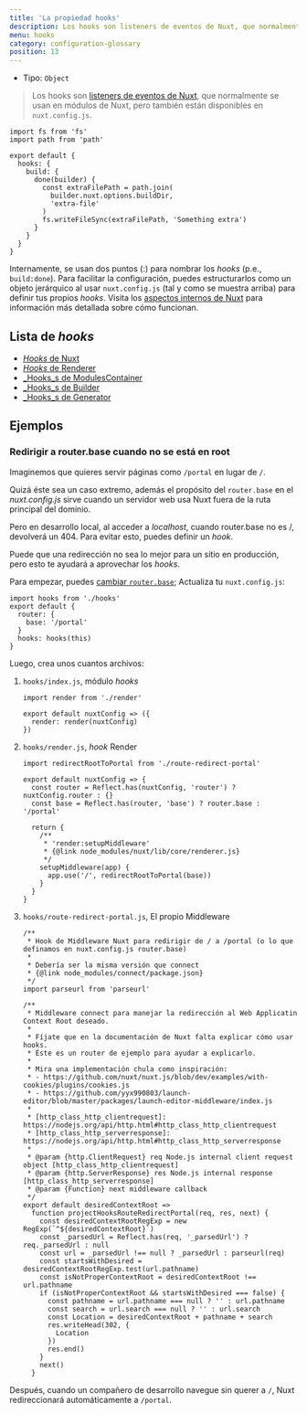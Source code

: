 ```yaml
---
title: 'La propiedad hooks'
description: Los hooks son listeners de eventos de Nuxt, que normalmente se usan en módulos de Nuxt, pero también están disponibles en `nuxt.config.js`.
menu: hooks
category: configuration-glossary
position: 13
---
```


- Tipo: `Object`

> Los hooks son [listeners de eventos de Nuxt](/docs/2.x/internals-glossary/internals), que normalmente se usan en módulos de Nuxt, pero también están disponibles en `nuxt.config.js`.

```js{}[nuxt.config.js]
import fs from 'fs'
import path from 'path'

export default {
  hooks: {
    build: {
      done(builder) {
        const extraFilePath = path.join(
          builder.nuxt.options.buildDir,
          'extra-file'
        )
        fs.writeFileSync(extraFilePath, 'Something extra')
      }
    }
  }
}
```

Internamente, se usan dos puntos (:) para nombrar los _hooks_ (p.e., `build:done`). Para facilitar la configuración, puedes estructurarlos como un objeto jerárquico al usar `nuxt.config.js` (tal y como se muestra arriba) para definir tus propios _hooks_. Visita los [aspectos internos de Nuxt](/docs/2.x/internals-glossary/internals) para información más detallada sobre cómo funcionan.

## Lista de _hooks_

- [_Hooks_ de Nuxt](/docs/2.x/internals-glossary/internals-nuxt#hooks)
- [_Hooks_ de Renderer](/docs/2.x/internals-glossary/internals-renderer#hooks)
- [\_Hooks_s de ModulesContainer](/docs/2.x/internals-glossary/internals-module-container#hooks)
- [\_Hooks_s de Builder](/docs/2.x/internals-glossary/internals-builder#hooks)
- [\_Hooks_s de Generator](/docs/2.x/internals-glossary/internals-generator#hooks)

## Ejemplos

### Redirigir a router.base cuando no se está en root

Imaginemos que quieres servir páginas como `/portal` en lugar de `/`.

Quizá éste sea un caso extremo, además el propósito del `router.base` en el _nuxt.config.js_ sirve cuando un servidor web usa Nuxt fuera de la ruta principal del dominio.

Pero en desarrollo local, al acceder a _localhost_, cuando router.base no es /, devolverá un 404. Para evitar esto, puedes definir un _hook_.

Puede que una redirección no sea lo mejor para un sitio en producción, pero esto te ayudará a aprovechar los _hooks_.

Para empezar, puedes [cambiar `router.base`](/docs/2.x/configuration-glossary/configuration-router#base); Actualiza tu `nuxt.config.js`:

```js{}[nuxt.config.js]
import hooks from './hooks'
export default {
  router: {
    base: '/portal'
  }
  hooks: hooks(this)
}
```

Luego, crea unos cuantos archivos:

1. `hooks/index.js`, módulo _hooks_

   ```js{}[hooks/index.js]
   import render from './render'

   export default nuxtConfig => ({
     render: render(nuxtConfig)
   })
   ```

1. `hooks/render.js`, _hook_ Render

   ```js{}[hooks/render.js]
   import redirectRootToPortal from './route-redirect-portal'

   export default nuxtConfig => {
     const router = Reflect.has(nuxtConfig, 'router') ? nuxtConfig.router : {}
     const base = Reflect.has(router, 'base') ? router.base : '/portal'

     return {
       /**
        * 'render:setupMiddleware'
        * {@link node_modules/nuxt/lib/core/renderer.js}
        */
       setupMiddleware(app) {
         app.use('/', redirectRootToPortal(base))
       }
     }
   }
   ```

1. `hooks/route-redirect-portal.js`, El propio Middleware

   ```js{}[hooks/route-redirect-portal.js]
   /**
    * Hook de Middleware Nuxt para redirigir de / a /portal (o lo que definamos en nuxt.config.js router.base)
    *
    * Debería ser la misma versión que connect
    * {@link node_modules/connect/package.json}
    */
   import parseurl from 'parseurl'

   /**
    * Middleware connect para manejar la redirección al Web Applicatin Context Root deseado.
    *
    * Fíjate que en la documentación de Nuxt falta explicar cómo usar hooks.
    * Éste es un router de ejemplo para ayudar a explicarlo.
    *
    * Mira una implementación chula como inspiración:
    * - https://github.com/nuxt/nuxt.js/blob/dev/examples/with-cookies/plugins/cookies.js
    * - https://github.com/yyx990803/launch-editor/blob/master/packages/launch-editor-middleware/index.js
    *
    * [http_class_http_clientrequest]: https://nodejs.org/api/http.html#http_class_http_clientrequest
    * [http_class_http_serverresponse]: https://nodejs.org/api/http.html#http_class_http_serverresponse
    *
    * @param {http.ClientRequest} req Node.js internal client request object [http_class_http_clientrequest]
    * @param {http.ServerResponse} res Node.js internal response [http_class_http_serverresponse]
    * @param {Function} next middleware callback
    */
   export default desiredContextRoot =>
     function projectHooksRouteRedirectPortal(req, res, next) {
       const desiredContextRootRegExp = new RegExp(`^${desiredContextRoot}`)
       const _parsedUrl = Reflect.has(req, '_parsedUrl') ? req._parsedUrl : null
       const url = _parsedUrl !== null ? _parsedUrl : parseurl(req)
       const startsWithDesired = desiredContextRootRegExp.test(url.pathname)
       const isNotProperContextRoot = desiredContextRoot !== url.pathname
       if (isNotProperContextRoot && startsWithDesired === false) {
         const pathname = url.pathname === null ? '' : url.pathname
         const search = url.search === null ? '' : url.search
         const Location = desiredContextRoot + pathname + search
         res.writeHead(302, {
           Location
         })
         res.end()
       }
       next()
     }
   ```

Después, cuando un compañero de desarrollo navegue sin querer a `/`, Nuxt redireccionará automáticamente a `/portal`.
